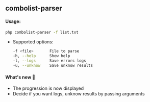 ## combolist-parser

#### Usage:

```BASH
php combolist-parser -f list.txt
```

- Supported options:
  ````bash
  -f <file>       File to parse
  -h, --help      Show help
  -l, --logs      Save errors logs
  -u, --unknow    Save unknow results
  ````

#### What's new 🎉️

- The progression is now displayed
- Decide if you want logs, unknow results by passing arguments
